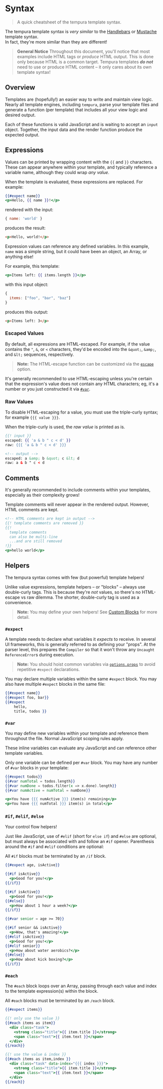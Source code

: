 # Syntax

> A quick cheatsheet of the tempura template syntax.

The tempura template syntax is _very similar_ to the [Handlebars](https://handlebarsjs.com/guide/) or [Mustache](https://mustache.github.io/#demo) template syntax. <br>In fact, they're more similar than they are different!

> **General Notice**
> Throughout this document, you'll notice that most examples include HTML tags or _produce_ HTML output. This is done only because HTML is a common target. Tempura templates ***do not*** need to use or produce HTML content – it only cares about its own template syntax!

## Overview

Templates are (hopefully!) an easier way to write and maintain view logic. Nearly all template engines, including `tempura`, parse your template files and generate a function (per template) that includes all your view logic and desired output.

Each of these functions is valid JavaScript and is waiting to accept an `input` object. Together, the input data and the render function produce the expected output.

## Expressions

Values can be printed by wrapping content with the `{{` and `}}` characters. These can appear anywhere within your template, and typically reference a variable name, although they could wrap _any value_.

When the template is evaluated, these expressions are replaced. For example:

```hbs
{{#expect name}}
<p>Hello, {{ name }}!</p>
```

rendered with the input:

```js
{ name: 'world' }
```

produces the result:

```html
<p>Hello, world!</p>
```

Expression values can reference any defined variables. In this example, `name` was a simple string, but it could have been an object, an Array, or anything else!

For example, this template:

```hbs
<p>Items left: {{ items.length }}</p>
```

with this input object:

```js
{
  items: ["foo", "bar", "baz"]
}
```

produces this output:

```html
<p>Items left: 3</p>
```

### Escaped Values

By default, all expressions are HTML-escaped. For example, if the value contains the `"`, `&`, or `<` characters, they'd be encoded into the `&quot;`, `&amp;`, and `&lt;` sequences, respectively.

> **Note:** The HTML-escape function can be customized via the [`escape`](/docs/api.md#optionsescape) option.

It's generally recommended to use HTML-escaping unless you're certain that the expression's value does not contain any HTML characters; eg, it's a number or you just constructed it via [`#var`](#var).

### Raw Values

To disable HTML-escaping for a value, you must use the triple-curly syntax; for example `{{{ value }}}`.

When the triple-curly is used, the _raw value_ is printed as is.

```hbs
{{! input }}
escaped: {{ 'a & b " c < d' }}
raw: {{{ 'a & b " c < d' }}}
```

```html
<!-- output -->
escaped: a &amp; b &quot; c &lt; d
raw: a & b " c < d
```


## Comments

It's generally recommended to include comments within your templates, especially as their complexity grows!

Template comments will never appear in the rendered output. However, HTML comments are kept.

```hbs
<!-- HTML comments are kept in output -->
{{! template comments are removed }}
{{!
  template comments
  can also be multi-line
  ...and are still removed
!}}
<p>hello world</p>
```

## Helpers

The tempura syntax comes with few (but powerful) template helpers!

Unlike value expressions, template helpers – or "blocks" – always use double-curly tags. This is because they're _not_ values, so there's no HTML-escape vs raw dilemma. The shorter, double-curly tag is used as a convenience.

> **Note:** You may define your own helpers! See [Custom Blocks](/docs/blocks.md) for more detail.

### `#expect`

A template needs to declare what variables it _expects_ to receive. In several UI frameworks, this is generally referred to as defining your "props". At the parser level, this prepares the `Compiler` so that it won't throw any `Uncaught ReferenceError`s during execution.

> **Note:** You should hoist common variables via [`options.props`](/docs/api.md#optionsprops) to avoid repetitive `#expect` declarations.

You may declare multiple variables within the same `#expect` block. You may also have multiple `#expect` blocks in the same file:

```hbs
{{#expect name}}
{{#expect foo, bar}}
{{#expect
    hello,
    title, todos }}
```

### `#var`

You may define new variables within your template and reference them throughout the file. Normal JavaScript scoping rules apply.

These inline variables can evaluate any JavaScript and can reference other template variables.

Only one variable can be defined per `#var` block. You may have any number of `#var` blocks in your template:

```hbs
{{#expect todos}}
{{#var numTotal = todos.length}}
{{#var numDone = todos.filter(x => x.done).length}}
{{#var numActive = numTotal = numDone}}

<p>You have {{{ numActive }}} item(s) remaining</p>
<p>You have {{{ numTotal }}} item(s) in total</p>
```

### `#if`, `#elif`, `#else`

Your control flow helpers!

Just like JavaScript, use of `#elif` (short for `else if`) and `#else` are optional, but must always be associated with and follow an `#if` opener. Parenthesis around the `#if` and `#elif` conditions are optional:

All `#if` blocks must be terminated by an `/if` block.

```hbs
{{#expect age, isActive}}

{{#if isActive}}
  <p>Good for you!</p>
{{/if}}

{{#if isActive}}
  <p>Good for you!</p>
{{#else}}
  <p>How about 1 hour a week?</p>
{{/if}}

{{#var senior = age >= 70}}

{{#if senior && isActive}}
  <p>Wow, that's amazing!</p>
{{#elif isActive}}
  <p>Good for you!</p>
{{#elif senior}}
  <p>How about water aerobics?</p>
{{#else}}
  <p>How about kick boxing?</p>
{{/if}}
```

### `#each`

The `#each` block loops over an Array, passing through each value and index to the template expression(s) within the block.

All `#each` blocks must be terminated by an `/each` block.

```hbs
{{#expect items}}

{{! only use the value }}
{{#each items as item}}
  <div class="task">
    <strong class="title">{{ item.title }}</strong>
    <span class="text">{{ item.text }}</span>
  </div>
{{/each}}

{{! use the value & index }}
{{#each items as item,index }}
  <div class="task" data-index="{{{ index }}}">
    <strong class="title">{{ item.title }}</strong>
    <span class="text">{{ item.text }}</span>
  </div>
{{/each}}
```
